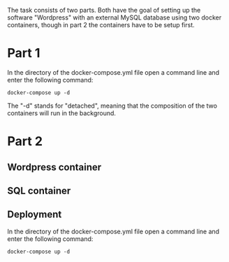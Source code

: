 The task consists of two parts. Both have the goal of setting up the software "Wordpress" with an external MySQL database using two docker containers, though in part 2 the containers have to be setup first.

# Part 1

In the directory of the docker-compose.yml file open a command line and enter the following command:

    docker-compose up -d

The "-d" stands for "detached", meaning that the composition of the two containers will run in the background.

# Part 2

## Wordpress container

## SQL container

## Deployment



In the directory of the docker-compose.yml file open a command line and enter the following command:

    docker-compose up -d